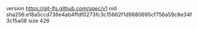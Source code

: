 version https://git-lfs.github.com/spec/v1
oid sha256:e18a5ccd736e4ab4ffdf0273fc3c15662f1d9880695cf756a59c8e34f3c15a08
size 426
